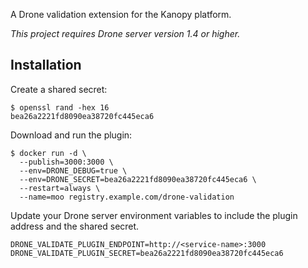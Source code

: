 A Drone validation extension for the Kanopy platform.

_This project requires Drone server version 1.4 or higher._

## Installation

Create a shared secret:

```console
$ openssl rand -hex 16
bea26a2221fd8090ea38720fc445eca6
```

Download and run the plugin:

```console
$ docker run -d \
  --publish=3000:3000 \
  --env=DRONE_DEBUG=true \
  --env=DRONE_SECRET=bea26a2221fd8090ea38720fc445eca6 \
  --restart=always \
  --name=moo registry.example.com/drone-validation
```

Update your Drone server environment variables to include the plugin address and the shared secret.

```text
DRONE_VALIDATE_PLUGIN_ENDPOINT=http://<service-name>:3000
DRONE_VALIDATE_PLUGIN_SECRET=bea26a2221fd8090ea38720fc445eca6
```
